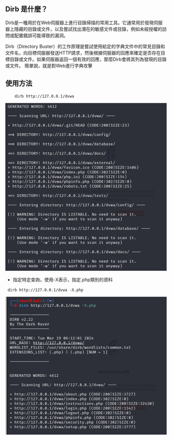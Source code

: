 ## Dirb 是什麼？

Dirb是一種用於在Web伺服器上進行目錄掃描的常用工具。它通常用於發現伺服器上隱藏的目錄或文件，以及嘗試找出潛在的敏感文件或目錄，例如未經授權的訪問或配置錯誤可能導致的漏洞。

Dirb（Directory Buster）的工作原理是嘗試使用給定的字典文件中的常見目錄和文件名，向目標伺服器發送HTTP請求，然後根據伺服器的回應來確定是否存在目標目錄或文件。如果伺服器返回一個有效的回應，那麼Dirb會將其列為發現的目錄或文件。
簡單說，就是對Web進行字典攻擊


## 使用方法

```
    dirb http://127.0.0.1/dvwa
```
![alt text](image.png)

* 指定特定查詢，使用-X表示，指定.php類別的資料
```
 dirb http://127.0.0.1/dvwa -X.php
```

![alt text](image-2.png)